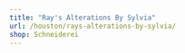 ```yaml
---
title: "Ray's Alterations By Sylvia"
url: /houston/rays-alterations-by-sylvia/
shop: Schneiderei
---
```

